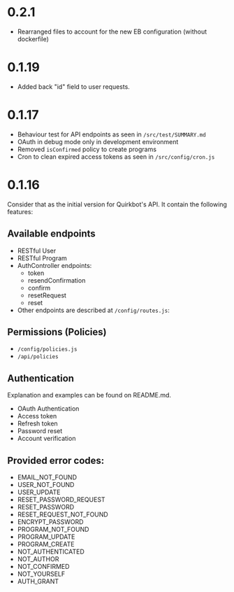 # 0.2.1

- Rearranged files to account for the new EB configuration (without dockerfile)

# 0.1.19

- Added back "id" field to user requests.

# 0.1.17

- Behaviour test for API endpoints as seen in `/src/test/SUMMARY.md`
- OAuth in debug mode only in development environment
- Removed `isConfirmed` policy to create programs
- Cron to clean expired access tokens as seen in `/src/config/cron.js`

# 0.1.16

Consider that as the initial version for Quirkbot's API. It contain the following features:

## Available endpoints

- RESTful User
- RESTful Program
- AuthController endpoints:
	- token
	- resendConfirmation
	- confirm
	- resetRequest
	- reset
- Other endpoints are described at `/config/routes.js`:

## Permissions (Policies)

- `/config/policies.js`
- `/api/policies`

## Authentication

Explanation and examples can be found on README.md.

- OAuth Authentication
- Access token
- Refresh token
- Password reset
- Account verification

## Provided error codes:

- EMAIL_NOT_FOUND
- USER_NOT_FOUND
- USER_UPDATE
- RESET_PASSWORD_REQUEST
- RESET_PASSWORD
- RESET_REQUEST_NOT_FOUND
- ENCRYPT_PASSWORD
- PROGRAM_NOT_FOUND
- PROGRAM_UPDATE
- PROGRAM_CREATE
- NOT_AUTHENTICATED
- NOT_AUTHOR
- NOT_CONFIRMED
- NOT_YOURSELF
- AUTH_GRANT
